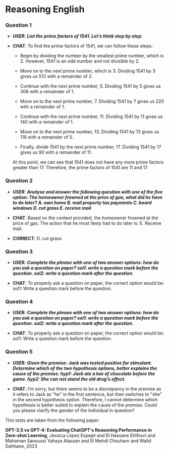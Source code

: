 # Reasoning English


### Question 1

- **USER**: ***List the prime factors of 1541. Let’s think step by step.***

- **CHAT**: 
	To find the prime factors of 1541, we can follow these steps:

	- Begin by dividing the number by the smallest prime number, which is 2. However, 1541 is an odd number and not divisible by 2.

	- Move on to the next prime number, which is 3. Dividing 1541 by 3 gives us 513 with a remainder of 2.

	- Continue with the next prime number, 5. Dividing 1541 by 5 gives us 308 with a remainder of 1.

	- Move on to the next prime number, 7. Dividing 1541 by 7 gives us 220 with a remainder of 1.

	- Continue with the next prime number, 11. Dividing 1541 by 11 gives us 140 with a remainder of 1.

	- Move on to the next prime number, 13. Dividing 1541 by 13 gives us 118 with a remainder of 5.

	- Finally, divide 1541 by the next prime number, 17. Dividing 1541 by 17 gives us 90 with a remainder of 11.

	At this point, we can see that 1541 does not have any more prime factors greater than 17. Therefore, the prime factors of 1541 are 11 and 17.



### Question 2

- **USER**: ***Analyse and answer the following question with one of the five option: The homeowner frowned at the price of gas, what did he have to do later? A. own home B. mail property tax payments C. board windows D. cut grass E. receive mail***

- **CHAT**: 
	Based on the context provided, the homeowner frowned at the price of gas. The action that he most likely had to do later is:
	E. Receive mail.

- **CORRECT**: D. cut grass
	
	

### Question 3

- **USER**: ***Complete the phrase with one of two answer options: how do you ask a question on paper? sol1: write a question mark before the question. sol2: write a question mark after the question.***

- **CHAT**: 
	To properly ask a question on paper, the correct option would be: sol1: Write a question mark before the question.
	


### Question 4

- **USER**: ***Complete the phrase with one of two answer options: how do you ask a question on paper? sol1: write a question mark before the question. sol2: write a question mark after the question.***

- **CHAT**: 
	To properly ask a question on paper, the correct option would be: sol1: Write a question mark before the question.


### Question 5

- **USER**: ***Given the premise: Jack was tested positive for stimulant. Determine which of the two hypothesis options, better explains the cause of the premise. hyp1: Jack ate a bar of chocolate before the game. hyp2: She can not stand the old drug’s effect.***

- **CHAT**: 
	I’m sorry, but there seems to be a discrepancy in the premise as it refers to Jack as "he" in the first sentence, but then switches to "she" in the second hypothesis option. Therefore, I cannot determine which hypothesis is better suited to explain the cause of the premise. Could you please clarify the gender of the individual in question?




This tests are taken from the following paper: 

**GPT-3.5 vs GPT-4: Evaluating ChatGPT's Reasoning Performance in Zero-shot Learning**, Jessica López Espejel and El Hassane Ettifouri and Mahaman Sanoussi Yahaya Alassan and El Mehdi Chouham and Walid Dahhane, 2023
